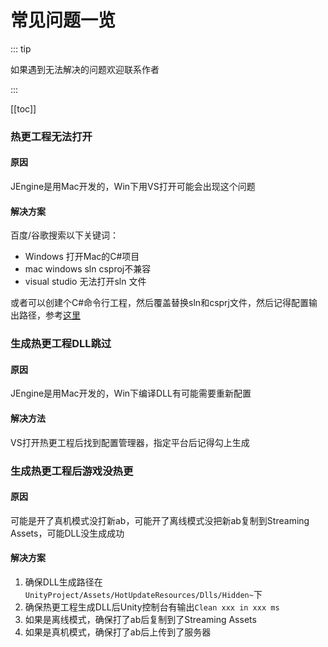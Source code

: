 # 常见问题一览

::: tip

如果遇到无法解决的问题欢迎联系作者

:::



[[toc]]



### 热更工程无法打开

#### 原因

JEngine是用Mac开发的，Win下用VS打开可能会出现这个问题

#### 解决方案

百度/谷歌搜索以下关键词：

- Windows 打开Mac的C#项目
- mac windows sln csproj不兼容
- visual studio 无法打开sln 文件

或者可以创建个C#命令行工程，然后覆盖替换sln和csprj文件，然后记得配置输出路径，参考[这里](#生成热更工程后游戏没热更)



### 生成热更工程DLL跳过

#### 原因

JEngine是用Mac开发的，Win下编译DLL有可能需要重新配置

#### 解决方法

VS打开热更工程后找到配置管理器，指定平台后记得勾上生成





### 生成热更工程后游戏没热更

#### 原因

可能是开了真机模式没打新ab，可能开了离线模式没把新ab复制到Streaming Assets，可能DLL没生成成功

#### 解决方案

1. 确保DLL生成路径在```UnityProject/Assets/HotUpdateResources/Dlls/Hidden~```下
2. 确保热更工程生成DLL后Unity控制台有输出```Clean xxx in xxx ms```
3. 如果是离线模式，确保打了ab后复制到了Streaming Assets
4. 如果是真机模式，确保打了ab后上传到了服务器
